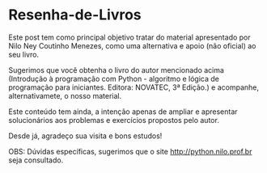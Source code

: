 # Resenha-de-Livros

Este post tem como principal objetivo tratar do material apresentado por Nilo Ney Coutinho Menezes, como uma alternativa e apoio (não oficial) ao seu livro. 

Sugerimos que você obtenha o livro do autor mencionado acima (Introdução à programação com Python - algoritmo e lógica de programação para iniciantes. Editora: NOVATEC, 3ª Edição.) e acompanhe, alternativamete, o nosso material. 

Este conteúdo tem ainda, a intenção apenas de ampliar e apresentar solucionários aos problemas e exercícios propostos pelo autor.

Desde já, agradeço sua visita e bons estudos!


OBS: Dúvidas específicas, sugerimos que o site http://python.nilo.prof.br seja consultado.
